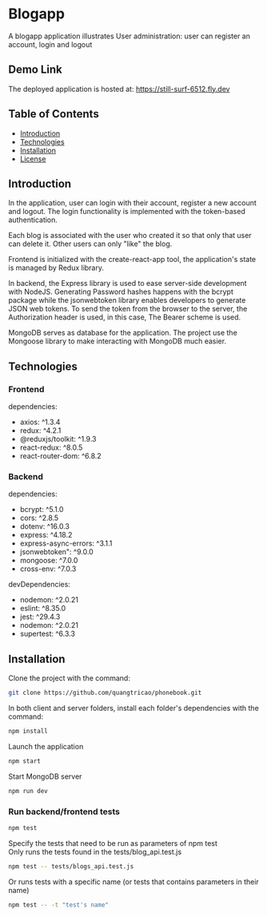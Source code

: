 # Blogapp

A blogapp application illustrates User administration: user can register an account, login and logout

## Demo Link

The deployed application is hosted at: https://still-surf-6512.fly.dev

## Table of Contents

- [Introduction](#overview)
- [Technologies](#technologies)
- [Installation](#installation)
- [License](#license)

## Introduction

In the application, user can login with their account, register a new account and logout. The login functionality is implemented with the token-based authentication.

Each blog is associated with the user who created it so that only that user can delete it. Other users can only "like" the blog.

Frontend is initialized with the create-react-app tool, the application's state is managed by Redux library.

In backend, the Express library is used to ease server-side development with NodeJS. Generating Password hashes happens with the bcrypt package
while the jsonwebtoken library enables developers to generate JSON web tokens. To send the token from the browser to the server, the Authorization header is used, in this case, The Bearer scheme is used.

MongoDB serves as database for the application. The project use the Mongoose library to make interacting with MongoDB much easier.

## Technologies

### Frontend

dependencies:
* axios: ^1.3.4
* redux: ^4.2.1
* @reduxjs/toolkit: ^1.9.3
* react-redux: ^8.0.5
* react-router-dom: ^6.8.2

### Backend

dependencies:
* bcrypt: ^5.1.0
* cors: ^2.8.5
* dotenv: ^16.0.3
* express: ^4.18.2
* express-async-errors: ^3.1.1
* jsonwebtoken": ^9.0.0
* mongoose: ^7.0.0
* cross-env: ^7.0.3

devDependencies:
* nodemon: ^2.0.21
* eslint: ^8.35.0
* jest: ^29.4.3
* nodemon: ^2.0.21
* supertest: ^6.3.3

## Installation

Clone the project with the command:

```sh
git clone https://github.com/quangtricao/phonebook.git
```

In both client and server folders, install each folder's dependencies with the command:

```sh
npm install
```

Launch the application

```sh
npm start
```

Start MongoDB server

```sh
npm run dev
```

### Run backend/frontend tests

```sh
npm test
```

Specify the tests that need to be run as parameters of npm test <br/>
Only runs the tests found in the tests/blog_api.test.js

```sh
npm test -- tests/blogs_api.test.js
```

Or runs tests with a specific name (or tests that contains parameters in their name)

```sh
npm test -- -t "test's name"
```
